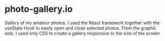 # photo-gallery.io

Gallery of my amateur photos. 
I used the React framework together with the useState Hook to easily open and close selected photos.
From the graphic side, I used only CSS to create a gallery responsive to the size of the screen

